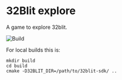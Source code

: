 # 32Blit explore
A game to explore 32blit.

![Build](https://github.com/32blit/32blit-boilerplate/workflows/Build/badge.svg)

For local builds this is:
```
mkdir build
cd build
cmake -D32BLIT_DIR=/path/to/32blit-sdk/ ..
```
